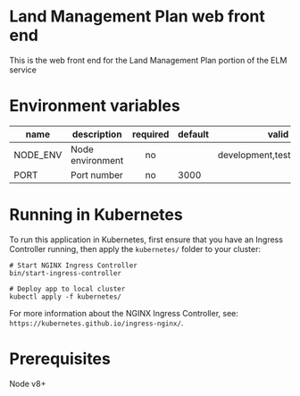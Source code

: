 # Land Management Plan web front end
This is the web front end for the Land Management Plan portion of the ELM service

# Environment variables

| name     | description      | required | default |            valid            | notes |
|----------|------------------|:--------:|---------|:---------------------------:|-------|
| NODE_ENV | Node environment |    no    |         | development,test,production |       |
| PORT     | Port number      |    no    | 3000    |                             |       |

# Running in Kubernetes
To run this application in Kubernetes, first ensure that you have an Ingress Controller running, then apply the `kubernetes/` folder to your cluster:

```
# Start NGINX Ingress Controller
bin/start-ingress-controller

# Deploy app to local cluster
kubectl apply -f kubernetes/
```

For more information about the NGINX Ingress Controller, see: `https://kubernetes.github.io/ingress-nginx/`.

# Prerequisites

Node v8+
